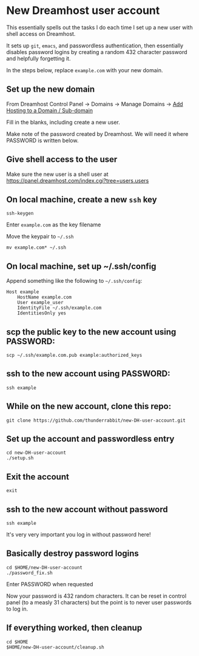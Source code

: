 # New Dreamhost user account

This essentially spells out the tasks I do each time I set up a new user with shell access on Dreamhost.

It sets up `git`, `emacs`, and passwordless authentication, then essentially disables password logins by creating a random 432 character password and helpfully forgetting it.

In the steps below, replace `example.com` with your new domain.

## Set up the new domain

From Dreamhost Control Panel -> Domains -> Manage Domains -> [Add Hosting to a Domain / Sub-domain](https://panel.dreamhost.com/index.cgi?tree=domain.manage&current_step=Index&next_step=ShowAddhttp&domain=)

Fill in the blanks, including create a new user.

Make note of the password created by Dreamhost.  We will need it where PASSWORD is written below.

## Give shell access to the user

Make sure the new user is a shell user at https://panel.dreamhost.com/index.cgi?tree=users.users

## On local machine, create a new `ssh` key
    ssh-keygen

Enter `example.com` as the key filename

Move the keypair to `~/.ssh`

    mv example.com* ~/.ssh

## On local machine, set up ~/.ssh/config

Append something like the following to `~/.ssh/config`:

    Host example
        HostName example.com
        User example_user
        IdentityFile ~/.ssh/example.com
        IdentitiesOnly yes

## scp the public key to the new account using PASSWORD:

    scp ~/.ssh/example.com.pub example:authorized_keys

## ssh to the new account using PASSWORD:

    ssh example

## While on the new account, clone this repo:

    git clone https://github.com/thunderrabbit/new-DH-user-account.git

## Set up the account and passwordless entry

    cd new-DH-user-account
    ./setup.sh

## Exit the account

    exit

## ssh to the new account without password

    ssh example

It's very very important you log in without password here!

## Basically destroy password logins

    cd $HOME/new-DH-user-account
    ./password_fix.sh

Enter PASSWORD when requested

Now your password is 432 random characters.  It can be reset in control panel (to a measly 31 characters) but the point is to never user passwords to log in.

## If everything worked, then cleanup

    cd $HOME
    $HOME/new-DH-user-account/cleanup.sh

